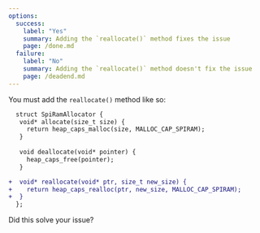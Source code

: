 ```yaml
---
options:
  success:
    label: "Yes"
    summary: Adding the `reallocate()` method fixes the issue
    page: /done.md
  failure:
    label: "No"
    summary: Adding the `reallocate()` method doesn't fix the issue
    page: /deadend.md
---
```


You must add the `reallocate()` method like so:

```diff
  struct SpiRamAllocator {
   void* allocate(size_t size) {
     return heap_caps_malloc(size, MALLOC_CAP_SPIRAM);
   }
   
   void deallocate(void* pointer) {
     heap_caps_free(pointer);
   }

+  void* reallocate(void* ptr, size_t new_size) {
+    return heap_caps_realloc(ptr, new_size, MALLOC_CAP_SPIRAM);
+  }
  };
```

Did this solve your issue?
